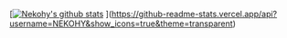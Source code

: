 [[![Nekohy's github stats](https://github-readme-stats.vercel.app/api?username=Nekohy)](https://github.com/anuraghazra/github-readme-stats)
](https://github-readme-stats.vercel.app/api?username=NEKOHY&show_icons=true&theme=transparent)
